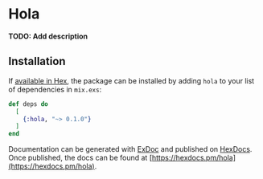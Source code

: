 # Hola

**TODO: Add description**

## Installation

If [available in Hex](https://hex.pm/docs/publish), the package can be installed
by adding `hola` to your list of dependencies in `mix.exs`:

```elixir
def deps do
  [
    {:hola, "~> 0.1.0"}
  ]
end
```

Documentation can be generated with [ExDoc](https://github.com/elixir-lang/ex_doc)
and published on [HexDocs](https://hexdocs.pm). Once published, the docs can
be found at [https://hexdocs.pm/hola](https://hexdocs.pm/hola).

